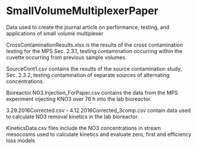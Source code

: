 # SmallVolumeMultiplexerPaper
Data used to create the journal article on performance, testing, and applications of small volume multiplexer

CrossContaminationResults.xlsx is the results of the cross contamination testing for the MPS Sec. 2.3.1, testing contamination occurring within the cuvette occurring from previous sample volumes.

SourceCont1.csv contains the results of the source contamination study, Sec. 2.3.2, testing contamination of separate sources of alternating concentrations.

Bioreactor.NO3.Injection_ForPaper.csv contains the data from the MPS experiment injecting KNO3 over 76 h into the lab bioreactor.

3.29.2016Corrected.csv - 4.12.2016Corrected_3comp.csv contain data used to calculate NO3 removal kinetics in the lab bioreactor.

KineticsData.csv files include the NO3 concentrations in stream mesocosms used to calculate kinetics and evaluate zero, first and efficiency loss models


